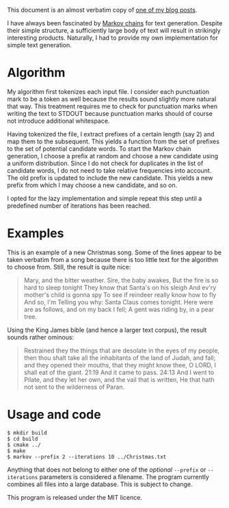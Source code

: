 This document is an almost verbatim copy of [one of my blog posts](http://bastian.rieck.ru/blog/posts/2014/markov_chains).

I have always been fascinated by [Markov chains](https://en.wikipedia.org/wiki/Markov_chain) for text
generation. Despite their simple structure, a sufficiently large body of text will result in
strikingly interesting products. Naturally, I had to provide my own implementation for simple text
generation.

# Algorithm

My algorithm first tokenizes each input file. I consider each punctuation mark to be a token as well
because the results sound slightly more natural that way. This treatment requires me to check for
punctuation marks when writing the text to STDOUT because punctuation marks should of course not
introduce additional whitespace.

Having tokenized the file, I extract prefixes of a certain length (say 2) and map them to the
subsequent. This yields a function from the set of prefixes to the set of potential candidate words.
To start the Markov chain generation, I choose a prefix at random and choose a new candidate using a
uniform distribution. Since I do not check for duplicates in the list of candidate words, I do not
need to take relative frequencies into account. The old prefix is updated to include the new
candidate. This yields a new prefix from which I may choose a new candidate, and so on.

I opted for the lazy implementation and simple repeat this step until a predefined number of
iterations has been reached.

# Examples

This is an example of a new Christmas song. Some of the lines appear to be taken verbatim from a
song because there is too little text for the algorithm to choose from. Still, the result is quite
nice:

> Mary, and the bitter weather. Sire, the baby awakes,
> But the fire is so hard to sleep tonight
> They know that Santa's on his sleigh
> And ev'ry mother's child is gonna spy
> To see if reindeer really know how to fly
> And so, I'm Telling you why: Santa Claus comes tonight.
> Here were are as follows,
> and on my back I fell;
> A gent was riding by, in a pear tree.

Using the King James bible (and hence a larger text corpus), the result sounds rather ominous:

> Restrained they the things that are desolate in the eyes of my people, then thou shalt take all
> the inhabitants of the land of Judah, and fall; and they opened their mouths, that they might know
> thee, O LORD, I shall eat of the giant.
> 21:19 And it came to pass.
> 24:13 And I went to Pilate, and they let her own, and the vail that is written, He that hath not
> sent to the wilderness of Paran.

# Usage and code

    $ mkdir build
    $ cd build
    $ cmake ../
    $ make
    $ markov --prefix 2 --iterations 10 ../Christmas.txt

Anything that does not belong to either one of the *optional* `--prefix` or `--iterations`
parameters is considered a filename. The program currently combines all files into a large database.
This is subject to change.

This program is released under the MIT licence.
